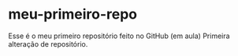 # meu-primeiro-repo
Esse é o meu primeiro repositório feito no GitHub (em aula)
Primeira alteração de repositório.
